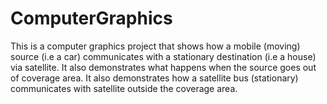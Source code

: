 # ComputerGraphics
This is a computer graphics project that shows how a mobile (moving) source (i.e a car) communicates with a stationary destination (i.e a house) via satellite. It also demonstrates what happens when the source goes out of coverage area. It also demonstrates how a satellite bus (stationary) communicates with satellite outside the coverage area.
